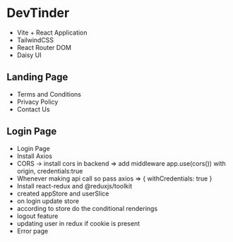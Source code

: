 # DevTinder

- Vite + React Application
- TailwindCSS
- React Router DOM
- Daisy UI

## Landing Page
 - Terms and Conditions
 - Privacy Policy
 - Contact Us

## Login Page
 - Login Page
 - Install Axios
 - CORS -> install cors in backend => add middleware app.use(cors()) with origin, credentials:true
 - Whenever making api call so pass axios => { withCredentials: true }
 - Install react-redux and @reduxjs/toolkit
 - created appStore and userSlice
 - on login update store
 - according to store do the conditional renderings
 - logout feature
 - updating user in redux if cookie is present
 - Error page